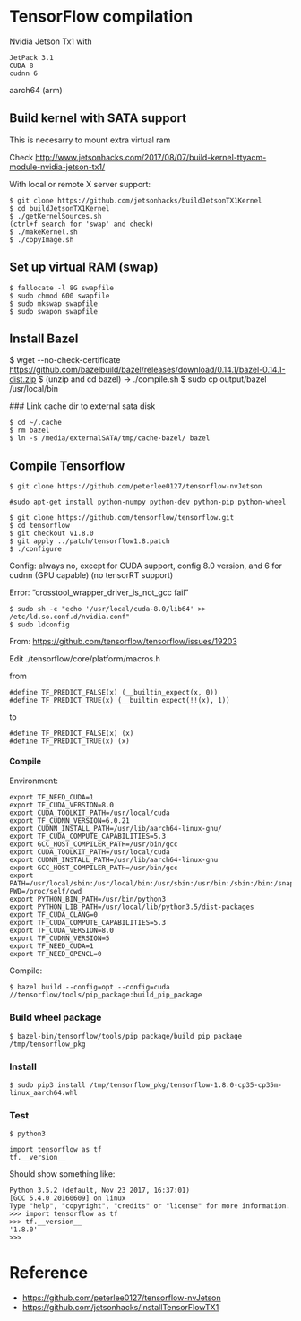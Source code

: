 # TensorFlow compilation

Nvidia Jetson Tx1 with

    JetPack 3.1
    CUDA 8
    cudnn 6

aarch64 (arm)

## Build kernel with SATA support

This is necesarry to mount extra virtual ram

Check http://www.jetsonhacks.com/2017/08/07/build-kernel-ttyacm-module-nvidia-jetson-tx1/ 

With local or remote X server support:

    $ git clone https://github.com/jetsonhacks/buildJetsonTX1Kernel
    $ cd buildJetsonTX1Kernel
    $ ./getKernelSources.sh 
    (ctrl+f search for 'swap' and check)
    $ ./makeKernel.sh
    $ ./copyImage.sh

## Set up virtual RAM (swap)

    $ fallocate -l 8G swapfile
    $ sudo chmod 600 swapfile
    $ sudo mkswap swapfile
    $ sudo swapon swapfile

## Install Bazel

$ wget --no-check-certificate https://github.com/bazelbuild/bazel/releases/download/0.14.1/bazel-0.14.1-dist.zip
	$ (unzip and cd bazel) -> ./compile.sh
	$ sudo cp output/bazel /usr/local/bin


### Link cache dir to external sata disk

    $ cd ~/.cache
    $ rm bazel
    $ ln -s /media/externalSATA/tmp/cache-bazel/ bazel

## Compile Tensorflow

    $ git clone https://github.com/peterlee0127/tensorflow-nvJetson

    #sudo apt-get install python-numpy python-dev python-pip python-wheel

    $ git clone https://github.com/tensorflow/tensorflow.git
    $ cd tensorflow
    $ git checkout v1.8.0
    $ git apply ../patch/tensorflow1.8.patch
    $ ./configure

Config: always no, except for CUDA support, config 8.0 version, and 6 for cudnn (GPU capable)
    (no tensorRT support)
    
Error: “crosstool_wrapper_driver_is_not_gcc fail”

    $ sudo sh -c "echo '/usr/local/cuda-8.0/lib64' >> /etc/ld.so.conf.d/nvidia.conf"
    $ sudo ldconfig

From: https://github.com/tensorflow/tensorflow/issues/19203
 
Edit ./tensorflow/core/platform/macros.h

from

    #define TF_PREDICT_FALSE(x) (__builtin_expect(x, 0))
    #define TF_PREDICT_TRUE(x) (__builtin_expect(!!(x), 1))

to

    #define TF_PREDICT_FALSE(x) (x)
    #define TF_PREDICT_TRUE(x) (x)

#### Compile

Environment:

    export TF_NEED_CUDA=1
    export TF_CUDA_VERSION=8.0
    export CUDA_TOOLKIT_PATH=/usr/local/cuda	
    export TF_CUDNN_VERSION=6.0.21
    export CUDNN_INSTALL_PATH=/usr/lib/aarch64-linux-gnu/
    export TF_CUDA_COMPUTE_CAPABILITIES=5.3
    export GCC_HOST_COMPILER_PATH=/usr/bin/gcc 
    export CUDA_TOOLKIT_PATH=/usr/local/cuda 
    export CUDNN_INSTALL_PATH=/usr/lib/aarch64-linux-gnu 
    export GCC_HOST_COMPILER_PATH=/usr/bin/gcc 
    export PATH=/usr/local/sbin:/usr/local/bin:/usr/sbin:/usr/bin:/sbin:/bin:/snap/bin 
    PWD=/proc/self/cwd 
    export PYTHON_BIN_PATH=/usr/bin/python3 
    export PYTHON_LIB_PATH=/usr/local/lib/python3.5/dist-packages 
    export TF_CUDA_CLANG=0 
    export TF_CUDA_COMPUTE_CAPABILITIES=5.3 
    export TF_CUDA_VERSION=8.0 
    export TF_CUDNN_VERSION=5 
    export TF_NEED_CUDA=1 
    export TF_NEED_OPENCL=0 

Compile:

    $ bazel build --config=opt --config=cuda //tensorflow/tools/pip_package:build_pip_package

### Build wheel package
    $ bazel-bin/tensorflow/tools/pip_package/build_pip_package /tmp/tensorflow_pkg


### Install
    $ sudo pip3 install /tmp/tensorflow_pkg/tensorflow-1.8.0-cp35-cp35m-linux_aarch64.whl


### Test
    $ python3
    
    import tensorflow as tf
    tf.__version__

Should show something like:

    Python 3.5.2 (default, Nov 23 2017, 16:37:01) 
    [GCC 5.4.0 20160609] on linux
    Type "help", "copyright", "credits" or "license" for more information.
    >>> import tensorflow as tf
    >>> tf.__version__
    '1.8.0'
    >>> 

# Reference

* https://github.com/peterlee0127/tensorflow-nvJetson
* https://github.com/jetsonhacks/installTensorFlowTX1
